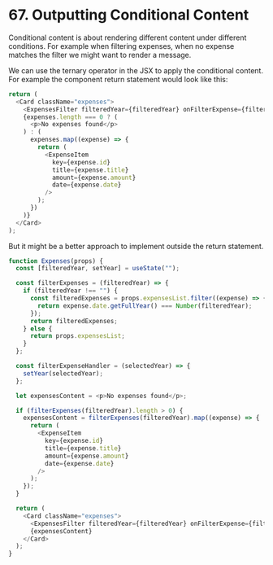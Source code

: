 # 67. Outputting Conditional Content

Conditional content is about rendering different content under different conditions.
For example when filtering expenses, when no expense matches the filter we might want to render a message.

We can use the ternary operator in the JSX to apply the conditional content. For example the component return statement would look like this:

```javascript
return (
  <Card className="expenses">
    <ExpensesFilter filteredYear={filteredYear} onFilterExpense={filterExpenseHandler} />
    {expenses.length === 0 ? (
      <p>No expenses found</p>
    ) : (
      expenses.map((expense) => {
        return (
          <ExpenseItem
            key={expense.id}
            title={expense.title}
            amount={expense.amount}
            date={expense.date}
          />
        );
      })
    )}
  </Card>
);
```

But it might be a better approach to implement outside the return statement.

```javascript
function Expenses(props) {
  const [filteredYear, setYear] = useState("");

  const filterExpenses = (filteredYear) => {
    if (filteredYear !== "") {
      const filteredExpenses = props.expensesList.filter((expense) => {
        return expense.date.getFullYear() === Number(filteredYear);
      });
      return filteredExpenses;
    } else {
      return props.expensesList;
    }
  };

  const filterExpenseHandler = (selectedYear) => {
    setYear(selectedYear);
  };

  let expensesContent = <p>No expenses found</p>;

  if (filterExpenses(filteredYear).length > 0) {
    expensesContent = filterExpenses(filteredYear).map((expense) => {
      return (
        <ExpenseItem
          key={expense.id}
          title={expense.title}
          amount={expense.amount}
          date={expense.date}
        />
      );
    });
  }

  return (
    <Card className="expenses">
      <ExpensesFilter filteredYear={filteredYear} onFilterExpense={filterExpenseHandler} />
      {expensesContent}
    </Card>
  );
}
```
